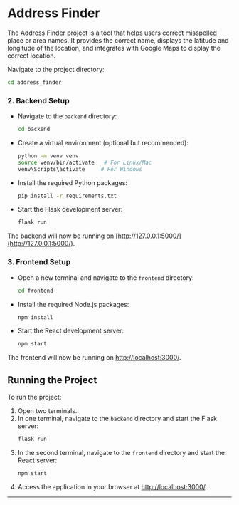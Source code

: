 # Address Finder

The Address Finder project is a tool that helps users correct misspelled place or area names. It provides the correct name, displays the latitude and longitude of the location, and integrates with Google Maps to display the correct location.

Navigate to the project directory:
```bash
cd address_finder
```

### 2. Backend Setup
- Navigate to the `backend` directory:
  ```bash
  cd backend
  ```
- Create a virtual environment (optional but recommended):
  ```bash
  python -m venv venv
  source venv/bin/activate   # For Linux/Mac
  venv\Scripts\activate     # For Windows
  ```
- Install the required Python packages:
  ```bash
  pip install -r requirements.txt
  ```
- Start the Flask development server:
  ```bash
  flask run
  ```

The backend will now be running on [http://127.0.0.1:5000/](http://127.0.0.1:5000/).

### 3. Frontend Setup
- Open a new terminal and navigate to the `frontend` directory:
  ```bash
  cd frontend
  ```
- Install the required Node.js packages:
  ```bash
  npm install
  ```
- Start the React development server:
  ```bash
  npm start
  ```

The frontend will now be running on [http://localhost:3000/](http://localhost:3000/).

## Running the Project
To run the project:
1. Open two terminals.
2. In one terminal, navigate to the `backend` directory and start the Flask server:
   ```bash
   flask run
   ```
3. In the second terminal, navigate to the `frontend` directory and start the React server:
   ```bash
   npm start
   ```
4. Access the application in your browser at [http://localhost:3000/](http://localhost:3000/).

---
